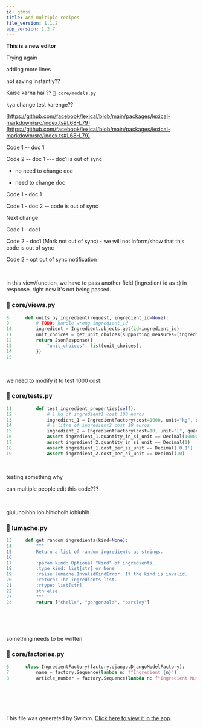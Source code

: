```yaml
---
id: gtmss
title: Add multiple recipes
file_version: 1.1.2
app_version: 1.2.7
---
```


**This is a new editor**

Trying again

adding more lines

not saving instantly??

Kaise karna hai ?? `📄 core/models.py`

kya change test karenge??

[https://github.com/facebook/lexical/blob/main/packages/lexical-markdown/src/index.ts#L68-L79](https://github.com/facebook/lexical/blob/main/packages/lexical-markdown/src/index.ts#L68-L79)

Code 1 -- doc 1

Code 2 -- doc 1 --- doc1 is out of sync

*   no need to change doc
    
*   need to change doc
    

Code 1 - doc 1

Code 1 - doc 2 -- code is out of sync

Next change

Code 1 - doc1

Code 2 - doc1 (Mark not out of sync) - we will not inform/show that this code is out of sync

Code 2 - opt out of sync notification

<br/>

in this view/function, we have to pass another field (ingredient id as `i`) in response. right now it's not being passed.
<!-- NOTE-swimm-snippet: the lines below link your snippet to Swimm -->
### 📄 core/views.py
```python
8      def units_by_ingredient(request, ingredient_id=None):
9          # TODO: handle wrong ingredient_id
10         ingredient = Ingredient.objects.get(id=ingredient_id)
11         unit_choices = get_unit_choices(supporting_measures=[ingredient.measure_obj])
12         return JsonResponse({
13             "unit_choices": list(unit_choices),
14         })
15     
```

<br/>

we need to modify it to test 1000 cost.
<!-- NOTE-swimm-snippet: the lines below link your snippet to Swimm -->
### 📄 core/tests.py
```python
11         def test_ingredient_properties(self):
12             # 1 kg of ingredient1 cost 100 euros
13             ingredient_1 = IngredientFactory(cost=1000, unit="kg", quantity=1)
14             # 1 litre of ingredient2 cost 10 euros
15             ingredient_2 = IngredientFactory(cost=10, unit="l", quantity=1)
16             assert ingredient_1.quantity_in_si_unit == Decimal(10000)
17             assert ingredient_2.quantity_in_si_unit == Decimal(1)
18             assert ingredient_1.cost_per_si_unit == Decimal('0.1')
19             assert ingredient_2.cost_per_si_unit == Decimal(10)
```

<br/>

testing something why

can multiple people edit this code???

<br/>

giuiuhoihhh iohihihiohoih iohiuhih
<!-- NOTE-swimm-snippet: the lines below link your snippet to Swimm -->
<!-- NOTE-swimm-repo ::Z2l0aHViJTNBJTNBcnRkLXRlc3QlM0ElM0Fhc2h2aW4tc2hhcm1h:: -->
### 📄 lumache.py
```python
13     def get_random_ingredients(kind=None):
14         """
15         Return a list of random ingredients as strings.
16     
17         :param kind: Optional "kind" of ingredients.
18         :type kind: list[str] or None
19         :raise lumache.InvalidKindError: If the kind is invalid.
20         :return: The ingredients list.
21         :rtype: list[str]
22         sth else
23         """
24         return ["shells", "gorgonzola", "parsley"]
```

<br/>

<br/>

<br/>

something needs to be written
<!-- NOTE-swimm-snippet: the lines below link your snippet to Swimm -->
### 📄 core/factories.py
```python
6      class IngredientFactory(factory.django.DjangoModelFactory):
7          name = factory.Sequence(lambda n: f"Ingredient {n}")
8          article_number = factory.Sequence(lambda n: f"Ingredient Number {n}")
```

<br/>

<!--MERMAID {width:100}-->
```mermaid

```
<!--MCONTENT {content: "<br/>"} --->

<br/>

This file was generated by Swimm. [Click here to view it in the app](https://app.swimm.io/repos/Z2l0aHViJTNBJTNBcmVjaXBlcyUzQSUzQWFudWppc20=/docs/gtmss).
